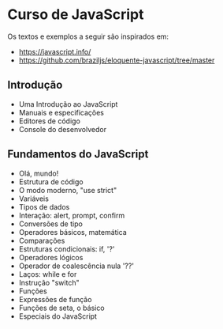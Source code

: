 # Curso de JavaScript

Os textos e exemplos a seguir são inspirados em:
- https://javascript.info/
- https://github.com/braziljs/eloquente-javascript/tree/master

## Introdução
* Uma Introdução ao JavaScript
* Manuais e especificações
* Editores de código
* Console do desenvolvedor

## Fundamentos do JavaScript
* Olá, mundo!
* Estrutura de código
* O modo moderno, "use strict"
* Variáveis
* Tipos de dados
* Interação: alert, prompt, confirm
* Conversões de tipo
* Operadores básicos, matemática
* Comparações
* Estruturas condicionais: if, '?'
* Operadores lógicos
* Operador de coalescência nula '??'
* Laços: while e for
* Instrução "switch"
* Funções
* Expressões de função
* Funções de seta, o básico
* Especiais do JavaScript
